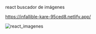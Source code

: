 react buscador de imágenes

https://infallible-kare-95ced8.netlify.app/

![react_imagenes](https://user-images.githubusercontent.com/60988161/115140823-e48eb780-9ffe-11eb-85e2-df2797b47f8a.jpg)
